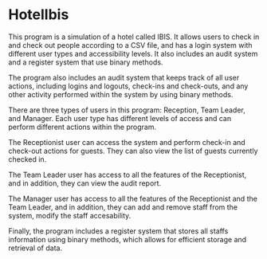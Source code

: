 # HotelIbis
This program is a simulation of a hotel called IBIS. It allows users to check in and check out people according to a CSV file, and has a login system with different user types and accessibility levels. 
It also includes an audit system and a register system that use binary methods.

The program also includes an audit system that keeps track of all user actions, 
including logins and logouts, check-ins and check-outs, and any other activity performed within the system by using binary methods.

There are three types of users in this program: Reception, Team Leader, and Manager. 
Each user type has different levels of access and can perform different actions within the program.

The Receptionist user can access the system and perform check-in and check-out actions for guests. They can also view the list of guests currently checked in.

The Team Leader user has access to all the features of the Receptionist, and in addition, 
they can view the audit report.

The Manager user has access to all the features of the Receptionist and the Team Leader, and in addition, 
they can add and remove staff from the system, modify the staff accesability.

Finally, the program includes a register system that stores all staffs information using binary methods, which allows for efficient storage and retrieval of data.

